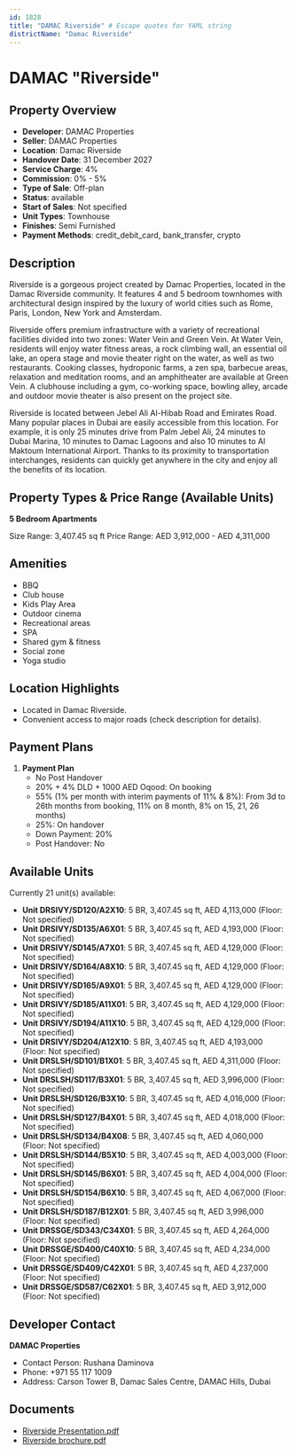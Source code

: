 ```yaml
---
id: 1828
title: "DAMAC Riverside" # Escape quotes for YAML string
districtName: "Damac Riverside"
---
```


# DAMAC "Riverside"

## Property Overview
- **Developer**: DAMAC Properties
- **Seller**: DAMAC Properties
- **Location**: Damac Riverside
- **Handover Date**: 31 December 2027
- **Service Charge**: 4%
- **Commission**: 0% - 5%
- **Type of Sale**: Off-plan
- **Status**: available
- **Start of Sales**: Not specified
- **Unit Types**: Townhouse
- **Finishes**: Semi Furnished
- **Payment Methods**: credit_debit_card, bank_transfer, crypto

## Description
Riverside is a gorgeous project created by Damac Properties, located in the Damac Riverside community. It features 4 and 5 bedroom townhomes with architectural design inspired by the luxury of world cities such as Rome, Paris, London, New York and Amsterdam.

 Riverside offers premium infrastructure with a variety of recreational facilities divided into two zones: Water Vein and Green Vein. At Water Vein, residents will enjoy water fitness areas, a rock climbing wall, an essential oil lake, an opera stage and movie theater right on the water, as well as two restaurants. Cooking classes, hydroponic farms, a zen spa, barbecue areas, relaxation and meditation rooms, and an amphitheater are available at Green Vein. A clubhouse including a gym, co-working space, bowling alley, arcade and outdoor movie theater is also present on the project site. 

 Riverside is located between Jebel Ali Al-Hibab Road and Emirates Road. Many popular places in Dubai are easily accessible from this location. For example, it is only 25 minutes drive from Palm Jebel Ali, 24 minutes to Dubai Marina, 10 minutes to Damac Lagoons and also 10 minutes to Al Maktoum International Airport. Thanks to its proximity to transportation interchanges, residents can quickly get anywhere in the city and enjoy all the benefits of its location.

## Property Types & Price Range (Available Units)
**5 Bedroom Apartments**

Size Range: 3,407.45 sq ft
Price Range: AED 3,912,000 - AED 4,311,000

## Amenities
- BBQ
- Club house
- Kids Play Area
- Outdoor cinema
- Recreational areas
- SPA
- Shared gym & fitness
- Social zone
- Yoga studio

## Location Highlights
- Located in Damac Riverside.
- Convenient access to major roads (check description for details).

## Payment Plans
1. **Payment Plan**
   - No Post Handover
   - 20% + 4% DLD + 1000 AED Oqood: On booking
   - 55% (1% per month with interim payments of 11% & 8%): From 3d to 26th months from booking, 11% on 8 month, 8% on 15, 21, 26 months)
   - 25%: On handover
   - Down Payment: 20%
   - Post Handover: No

## Available Units
Currently 21 unit(s) available:
- **Unit DRSIVY/SD120/A2X10**: 5 BR, 3,407.45 sq ft, AED 4,113,000 (Floor: Not specified)
- **Unit DRSIVY/SD135/A6X01**: 5 BR, 3,407.45 sq ft, AED 4,193,000 (Floor: Not specified)
- **Unit DRSIVY/SD145/A7X01**: 5 BR, 3,407.45 sq ft, AED 4,129,000 (Floor: Not specified)
- **Unit DRSIVY/SD164/A8X10**: 5 BR, 3,407.45 sq ft, AED 4,129,000 (Floor: Not specified)
- **Unit DRSIVY/SD165/A9X01**: 5 BR, 3,407.45 sq ft, AED 4,129,000 (Floor: Not specified)
- **Unit DRSIVY/SD185/A11X01**: 5 BR, 3,407.45 sq ft, AED 4,129,000 (Floor: Not specified)
- **Unit DRSIVY/SD194/A11X10**: 5 BR, 3,407.45 sq ft, AED 4,129,000 (Floor: Not specified)
- **Unit DRSIVY/SD204/A12X10**: 5 BR, 3,407.45 sq ft, AED 4,193,000 (Floor: Not specified)
- **Unit DRSLSH/SD101/B1X01**: 5 BR, 3,407.45 sq ft, AED 4,311,000 (Floor: Not specified)
- **Unit DRSLSH/SD117/B3X01**: 5 BR, 3,407.45 sq ft, AED 3,996,000 (Floor: Not specified)
- **Unit DRSLSH/SD126/B3X10**: 5 BR, 3,407.45 sq ft, AED 4,016,000 (Floor: Not specified)
- **Unit DRSLSH/SD127/B4X01**: 5 BR, 3,407.45 sq ft, AED 4,018,000 (Floor: Not specified)
- **Unit DRSLSH/SD134/B4X08**: 5 BR, 3,407.45 sq ft, AED 4,060,000 (Floor: Not specified)
- **Unit DRSLSH/SD144/B5X10**: 5 BR, 3,407.45 sq ft, AED 4,003,000 (Floor: Not specified)
- **Unit DRSLSH/SD145/B6X01**: 5 BR, 3,407.45 sq ft, AED 4,004,000 (Floor: Not specified)
- **Unit DRSLSH/SD154/B6X10**: 5 BR, 3,407.45 sq ft, AED 4,067,000 (Floor: Not specified)
- **Unit DRSLSH/SD187/B12X01**: 5 BR, 3,407.45 sq ft, AED 3,996,000 (Floor: Not specified)
- **Unit DRSSGE/SD343/C34X01**: 5 BR, 3,407.45 sq ft, AED 4,264,000 (Floor: Not specified)
- **Unit DRSSGE/SD400/C40X10**: 5 BR, 3,407.45 sq ft, AED 4,234,000 (Floor: Not specified)
- **Unit DRSSGE/SD409/C42X01**: 5 BR, 3,407.45 sq ft, AED 4,237,000 (Floor: Not specified)
- **Unit DRSSGE/SD587/C62X01**: 5 BR, 3,407.45 sq ft, AED 3,912,000 (Floor: Not specified)

## Developer Contact
**DAMAC Properties**
- Contact Person: Rushana Daminova
- Phone: +971 55 117 1009
- Address: Carson Tower B, Damac Sales Centre, DAMAC Hills, Dubai

## Documents
- [Riverside Presentation.pdf](https://cdn.geniemap.net/2024/05/13/5941BUHdyzokl6tB38b2FmD2RJ2WZNGHr6p5ioAI.pdf)
- [Riverside brochure.pdf](https://cdn.geniemap.net/2024/05/24/LvGF8np5OwEYwYGtB3DIhfiPAhNk7hgDLM9vXxAj.pdf)
